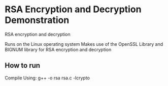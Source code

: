 # RSA Encryption and Decryption Demonstration
 RSA encryption and decryption

Runs on the Linux operating system
Makes use of the OpenSSL Library and BIGNUM library for RSA encryption and decryption

## How to run
Compile Using: g++ -o rsa rsa.c -lcrypto
